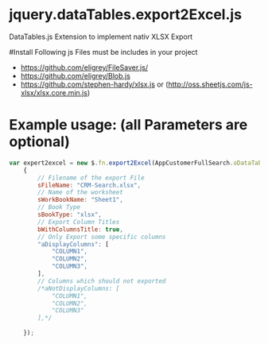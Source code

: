 # jquery.dataTables.export2Excel.js
DataTables.js Extension to implement nativ XLSX Export 

#Install
Following js Files must be includes in your project
* https://github.com/eligrey/FileSaver.js/    
* https://github.com/eligrey/Blob.js
* https://github.com/stephen-hardy/xlsx.js or (http://oss.sheetjs.com/js-xlsx/xlsx.core.min.js)

# Example usage: (all Parameters are optional)
```javascript
var expert2excel = new $.fn.export2Excel(AppCustomerFullSearch.oDataTable,
    {
        // Filename of the export File
        sFileName: "CRM-Search.xlsx",
        // Name of the worksheet
        sWorkBookName: "Sheet1",
        // Book Type
        sBookType: "xlsx",
        // Export Column Titles 
        bWithColumnsTitle: true,
        // Only Export some specific columns
        "aDisplayColumns": [
            "COLUMN1",
            "COLUMN2",
            "COLUMN3",
        ],
        // Columns which should not exported
        /*aNotDisplayColumns: [
            "COLUMN1",
            "COLUMN2",
            "COLUMN3"
        ],*/
        
    });
```
